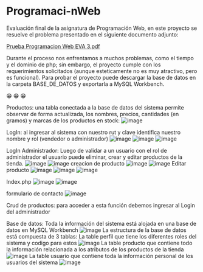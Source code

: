 # Programaci-nWeb

Evaluación final de la asignatura de Programación Web, en este proyecto se resuelve el problema presentado en el siguiente documento adjunto:

[Prueba Programacion Web EVA 3.pdf](https://github.com/hbenavidesviera/Programaci-nWeb/files/11997059/Prueba.Programacion.Web.EVA.3.pdf)

Durante el proceso nos enfrentamos a muchos problemas, como el tiempo y el dominio de php; sin embargo, el proyecto cumple con los requerimientos solicitados (aunque esteticamente no es muy atractivo, pero es funcional).
Para probar el proyecto puede descargar la base de datos en la carpeta BASE_DE_DATOS y exportarla a MySQL Workbench.

:grin:
:grin:
:grin:

Productos: una tabla conectada a la base de datos del sistema permite observar de forma actualizada, los nombres, precios, cantidades (en gramos) y marcas de los productos en stock: 
![image](https://github.com/hbenavidesviera/Programaci-nWeb/assets/135678013/6430aae1-14cf-4a74-8d28-86233cf9c4ea)


LogIn: al ingresar al sistema con nuestro rut y clave identifica nuestro nombre y rol (vendedor o administrador)
![image](https://github.com/hbenavidesviera/Programaci-nWeb/assets/135678013/cc38f0ad-4a7f-475b-8b63-c5cf2dc04e68)
![image](https://github.com/hbenavidesviera/Programaci-nWeb/assets/135678013/d507f410-1b96-441d-a0a4-24bd521b6c36)
![image](https://github.com/hbenavidesviera/Programaci-nWeb/assets/135678013/32fc5e72-151d-48eb-81c7-13f8b5d7c544)


LogIn Administrador: Luego de validar a un usuario con el rol de administrador el usuario puede eliminar, crear y editar productos de la tienda.
![image](https://github.com/hbenavidesviera/Programaci-nWeb/assets/135678013/8f68d024-4d45-411f-a153-6bfd9e80084f)
![image](https://github.com/hbenavidesviera/Programaci-nWeb/assets/135678013/97a15913-a13f-4eab-ba68-f140ffa7ee20)
creacion de producto
![image](https://github.com/hbenavidesviera/Programaci-nWeb/assets/135678013/e2182354-698a-4442-8056-be4e5ddc6a87)
![image](https://github.com/hbenavidesviera/Programaci-nWeb/assets/135678013/fdfa8ac1-8d78-425a-a6e2-bb9f1e6749b5)
Editar producto
![image](https://github.com/hbenavidesviera/Programaci-nWeb/assets/135678013/6e2d3e0d-a848-4e46-b3f7-e6f2f2ef1a01)
![image](https://github.com/hbenavidesviera/Programaci-nWeb/assets/135678013/0358026e-fd10-44c7-9233-ba490c235c9e)
![image](https://github.com/hbenavidesviera/Programaci-nWeb/assets/135678013/a6015649-1483-4690-8327-8eea3c08b379)

Index.php
![image](https://github.com/hbenavidesviera/Programaci-nWeb/assets/135678013/2b6467c2-3004-4c46-9f5e-321f9f7a7a29)
![image](https://github.com/hbenavidesviera/Programaci-nWeb/assets/135678013/b3564f58-5d63-4e97-9a8c-8e8d36abf53f)

formulario de contacto 
![image](https://github.com/hbenavidesviera/Programaci-nWeb/assets/135678013/fa0fc65b-3ebf-4f6f-b5bb-53f9c528a2e4)











Crud de productos: para acceder a esta función debemos ingresar al Login del administrador 


Base de datos: Toda la información del sistema está alojada en una base de datos en MySQL Workbench
![image](https://github.com/hbenavidesviera/Programaci-nWeb/assets/135678013/c7d8cbdc-2134-43e7-8ca2-5da0d47d00b1)
La estructura de la base de datos está compuesta de 3 tablas:
La table perfil que tiene los diferentes roles del sistema y codigo para estos
![image](https://github.com/hbenavidesviera/Programaci-nWeb/assets/135678013/2ce66aa3-aebb-4931-92d9-c4cf8b5cdd1f)
La table producto que contiene todo la información relacionada a los atributos de los productos de la tienda
![image](https://github.com/hbenavidesviera/Programaci-nWeb/assets/135678013/b8bed2ce-d087-4a15-91fe-eda05e9a7a33)
La table usuario que contiene toda la información personal de los usuarios del sistema
![image](https://github.com/hbenavidesviera/Programaci-nWeb/assets/135678013/592eb673-5089-4324-ad96-fed496ae40d1)



